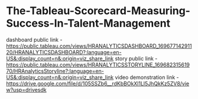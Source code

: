 # The-Tableau-Scorecard-Measuring-Success-In-Talent-Management
dashboard public link - https://public.tableau.com/views/HRANALYTICSDASHBOARD_16967714291120/HRANALYTICSDASHBOARD?:language=en-US&:display_count=n&:origin=viz_share_link
story public link - https://public.tableau.com/views/HRANALYTICSSTORYLINE_16968231561970/HRAnalyticsStoryline?:language=en-US&:display_count=n&:origin=viz_share_link
video demonstration link - https://drive.google.com/file/d/105SSZb6__rdKbBOkXl1Ll5JhQkKz5ZV8/view?usp=drivesdk 
